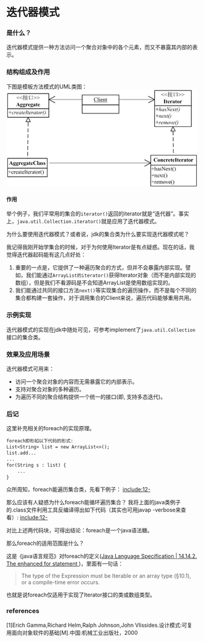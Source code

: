 # 迭代器模式

### 是什么？

迭代器模式提供一种方法访问一个聚合对象中的各个元素，而又不暴露其内部的表示。


### 结构组成及作用

下图是模板方法模式的UML类图：
![ Iterator UML Class diagram](Iterator.png)

#### 作用

举个例子，我们平常用的集合的<code>iterator()</code>返回的iterator就是“迭代器”。事实上，<code>java.util.Collection<T>.iterator()</code>就是应用了迭代器模式。

为什么要使用迭代器模式？或者说，jdk的集合类为什么要实现迭代器模式呢？

我记得我刚开始学集合的时候，对于为何使用Iterator是有点疑惑。现在的话，我觉得迭代器起码能有这几点好处：
1. 重要的一点是，它提供了一种遍历聚合的方式，但并不会暴露内部实现。譬如，我们能通过<code>ArrayList的iterator()</code>获得Iterator对象（而不是内部实现的数组），但是我们不看源码是不会知道ArrayList是使用数组实现的。
2. 我们能通过共同的接口方法<code>next()</code>等实现集合的遍历操作，而不是每个不同的集合都构建一套操作，对于调用集合的Client来说，遍历代码能够重用共用。

### 示例实现

迭代器模式的实现在jdk中随处可见，可参考implement了<code>java.util.Collection<T></code>接口的集合类。


[完整代码么么哒]: (https://github.com/teaho2015/design-patterns-learning/tree/master/src/main/java/com/tea/iterator/)。


### 效果及应用场景

迭代器模式可用来：
* 访问一个聚合对象的内容而无需暴露它的内部表示。
* 支持对聚合对象的多种遍历。
* 为遍历不同的聚合结构提供一个统一的接口(即, 支持多态迭代)。

### 后记

这里补充相关的foreach的实现原理。
~~~
foreach即形如以下代码的形式:
List<String> list = new ArrayList<>();
list.add...
...
for(String s : list) {
    ...
}
~~~
众所周知，foreach能遍历集合类，先看下例子：
[include:12-](../src/main/java/com/tea/iterator/TestIteratorCompileMain.java)

那么应该有人疑惑为什么foreach能循环遍历集合？
我将上面的java类例子的.class文件利用工具反编译得出如下代码（其实也可用javap -verbose来查看）:
[include:12-](decompileFile.txt)

对比上述两代码块，可得出结论：foreach是一个java语法糖。

那么foreach的适用范围是什么？

这是《java语言规范》对foreach的定义([Java Language Specification | 14.14.2. The enhanced for statement ](http://docs.oracle.com/javase/specs/jls/se8/html/jls-14.html#jls-14.14.2))，里面有一句话：
>The type of the Expression must be Iterable or an array type (§10.1), or a compile-time error occurs.

也就是说foreach仅适用于实现了Iterator接口的类或数组类型。

### references
[1]Erich Gamma,Richard Helm,Ralph Johnson,John Vlissides.设计模式:可复用面向对象软件的基础[M].中国:机械工业出版社，2000
